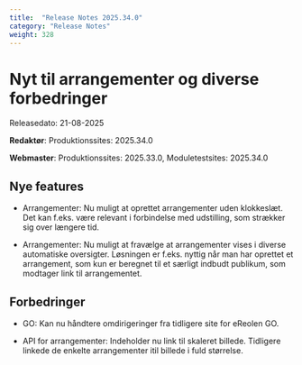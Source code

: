 ```yaml
---
title:  "Release Notes 2025.34.0"
category: "Release Notes"
weight: 328
---  
```


# Nyt til arrangementer og diverse forbedringer

Releasedato: 21-08-2025

**Redaktør**: Produktionssites: 2025.34.0

**Webmaster**: Produktionssites: 2025.33.0, Moduletestsites: 2025.34.0 

## Nye features

- Arrangementer: Nu muligt at oprettet arrangementer uden klokkeslæt. Det kan f.eks. være relevant i forbindelse med udstilling, som strækker sig over længere tid.

- Arrangementer: Nu muligt at fravælge at arrangementer vises i diverse automatiske oversigter. Løsningen er f.eks. nyttig når man har oprettet et arrangement, som kun er beregnet til et særligt indbudt publikum, som modtager link til arrangementet. 

## Forbedringer

- GO: Kan nu håndtere omdirigeringer fra tidligere site for eReolen GO.
  
- API for arrangementer: Indeholder nu link til skaleret billede. Tidligere linkede de enkelte arrangementer itil billede i fuld størrelse. 

